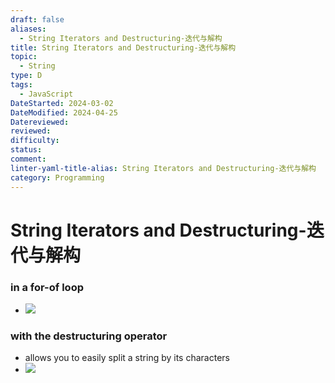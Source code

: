```yaml
---
draft: false
aliases:
  - String Iterators and Destructuring-迭代与解构
title: String Iterators and Destructuring-迭代与解构
topic:
  - String
type: D
tags:
  - JavaScript
DateStarted: 2024-03-02
DateModified: 2024-04-25
Datereviewed: 
reviewed: 
difficulty: 
status: 
comment: 
linter-yaml-title-alias: String Iterators and Destructuring-迭代与解构
category: Programming
---
```


# String Iterators and Destructuring-迭代与解构

### in a for-of loop

- ![](https://cdn.jsdelivr.net/gh/jenniferwonder/bimg/programming/C05BasicReferenceTypes-28-x62-y31.png)

### with the destructuring operator

- allows you to easily split a string by its characters
- ![](https://cdn.jsdelivr.net/gh/jenniferwonder/bimg/programming/C05BasicReferenceTypes-29-x89-y498.png)
